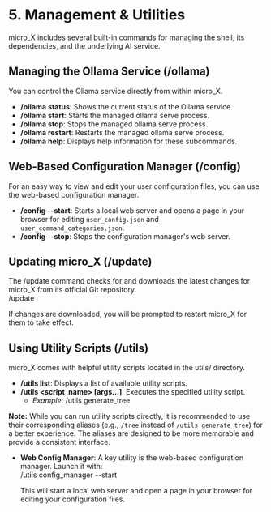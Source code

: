 # **5. Management & Utilities**

micro_X includes several built-in commands for managing the shell, its dependencies, and the underlying AI service.

## **Managing the Ollama Service (/ollama)**

You can control the Ollama service directly from within micro_X.

* **/ollama status**: Shows the current status of the Ollama service.  
* **/ollama start**: Starts the managed ollama serve process.  
* **/ollama stop**: Stops the managed ollama serve process.  
* **/ollama restart**: Restarts the managed ollama serve process.  
* **/ollama help**: Displays help information for these subcommands.

## **Web-Based Configuration Manager (/config)**

For an easy way to view and edit your user configuration files, you can use the web-based configuration manager.

*   **/config --start**: Starts a local web server and opens a page in your browser for editing `user_config.json` and `user_command_categories.json`.
*   **/config --stop**: Stops the configuration manager's web server.

## **Updating micro_X (/update)**

The /update command checks for and downloads the latest changes for micro_X from its official Git repository.  
/update

If changes are downloaded, you will be prompted to restart micro_X for them to take effect.

## **Using Utility Scripts (/utils)**

micro_X comes with helpful utility scripts located in the utils/ directory.

* **/utils list**: Displays a list of available utility scripts.  
* **/utils \<script_name\> \[args...\]**: Executes the specified utility script.  
  * *Example*: /utils generate_tree

**Note:** While you can run utility scripts directly, it is recommended to use their corresponding aliases (e.g., `/tree` instead of `/utils generate_tree`) for a better experience. The aliases are designed to be more memorable and provide a consistent interface.

  * **Web Config Manager**: A key utility is the web-based configuration manager. Launch it with:  
    /utils config_manager --start

    This will start a local web server and open a page in your browser for editing your configuration files.